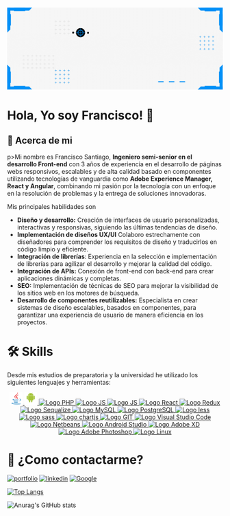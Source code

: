 ![Logo](./src/Portada.gif)

# Hola, Yo soy Francisco! 👋
## 🚀 Acerca de mi
p>Mi nombre es Francisco Santiago, <b>Ingeniero semi-senior en el desarrollo Front-end</b> con 3 años de experiencia en el desarrollo de páginas webs responsivos, escalables y de alta calidad basado en componentes utilizando tecnologías de vanguardia como <b>Adobe Experience Manager, React y Angular</b>, combinando mi pasión por la tecnología con un enfoque en la resolución de problemas y la entrega de soluciones innovadoras.</p>
<p>Mis principales habilidades son</p>
<ul>
  <li><b>Diseño y desarrollo:</b> Creación de interfaces de usuario personalizadas, interactivas y responsivas, siguiendo las últimas tendencias de diseño.</li>
  <li><b>Implementación de diseños UX/UI</b> Colaboro estrechamente con diseñadores para comprender los requisitos de diseño y traducirlos en código limpio y eficiente.</li>
  <li><b>Integración de librerías</b>: Experiencia en la selección e implementación de librerías para agilizar el desarrollo y mejorar la calidad del código.</li>
  <li><b>Integración de APIs:</b> Conexión de front-end con back-end para crear aplicaciones dinámicas y completas.</li>
  <li><b>SEO:</b> Implementación de técnicas de SEO para mejorar la visibilidad de los sitios web en los motores de búsqueda.</li>
  <li><b>Desarrollo de componentes reutilizables:</b> Especialista en crear sistemas de diseño escalables, basados en componentes, para garantizar una experiencia de usuario de manera eficiencia en los proyectos.</li>            
</ul>



# 🛠 Skills
Desde mis estudios de preparatoria y la universidad he utilizado los siguientes lenguajes y herramientas:

<center><a href="https://www.java.com" target="_blank"><img src="https://raw.githubusercontent.com/devicons/devicon/master/icons/java/java-original.svg" alt="Logo Java" width ="30px" height="30px"/> </a><a href="https://developer.android.com" target="_blank"> <img src ="https://raw.githubusercontent.com/devicons/devicon/master/icons/android/android-original-wordmark.svg" alt ="Logo android" width ="30px" height ="30px"/></a><a href="https://www.php.net" target="_blank"> <img src="https://cdn-icons-png.flaticon.com/512/919/919830.png" alt="Logo PHP" width ="30px" height="30px"/> </a><a href="https://www.javascript.com" target="_blank"> <img src="https://img.icons8.com/color/48/000000/javascript--v1.png" alt="Logo JS" width ="30px" height="30px"/> </a><a href="https://nodejs.org/es/" target="_blank"> <img src="https://img.icons8.com/color/48/000000/nodejs.png" alt="Logo JS" width ="30px" height="30px"/> </a> <a href="https://es.reactjs.org" target="_blank"> <img src="https://img.icons8.com/office/480/000000/react.png" alt="Logo React" width ="30px" height="30px"/> </a><a href="https://es.redux.js.org" target="_blank"> <img src="https://img.icons8.com/color/480/000000/redux.png" alt="Logo Redux" width ="30px" height="30px"/> </a><a href="https://sequelize.org" target="_blank"> <img src="https://sequelize.org/master/manual/asset/logo.png" alt="Logo Sequalize" width ="30px" height="30px"/> </a> <a href="https://www.mysql.com" target="_blank"> <img src="https://1000marcas.net/wp-content/uploads/2020/11/MySQL-logo.png" alt="Logo MySQL" width ="50px" height="30px"/> </a> <a href="https://www.postgresql.org" target="_blank"> <img src="https://www.postgresql.org/media/img/about/press/elephant.png" alt="Logo PostgreSQL" width ="30px" height="30px"/> </a><a href="https://lesscss.org" target="_blank"> <img src = "https://lesscss.org/public/img/less_logo.png" alt ="Logo less" width ="50px" height ="30px"/></a> <a href="https://sass-lang.com" target="_blank"> <img src = "https://raw.githubusercontent.com/devicons/devicon /master/icons/sass/sass-original.svg " alt ="Logo sass" width ="80" height ="30"/> </a><a href ="https://www.chartjs.org" target ="_blank"> <img src = "https://www.chartjs.org/img/chartjs-logo.svg" alt ="Logo chartjs" width = "30px" height = "30px" /></a><a href="https://git-scm.com" target="_blank"> <img src="https://img.icons8.com/color/480/000000/git.png" alt="Logo GIT" width ="30px" height="30px"/> </a><a href="https://code.visualstudio.com" target="_blank"> <img src="https://upload.wikimedia.org/wikipedia/commons/thumb/9/9a/Visual_Studio_Code_1.35_icon.svg/2048px-Visual_Studio_Code_1.35_icon.svg.png" alt="Logo Visual Studio Code" width ="30px" height="30px"/> </a> <a href="https://netbeans.apache.org/download/index.html" target="_blank"> <img src="https://upload.wikimedia.org/wikipedia/commons/thumb/9/98/Apache_NetBeans_Logo.svg/1776px-Apache_NetBeans_Logo.svg.png" alt="Logo Netbeans" width ="30px" height="30px"/> </a><a href="https://developer.android.com/studio" target="_blank"> <img src="https://okhosting.com/resources/uploads/2016/05/Android-Studio-1024x557@2x.png" alt="Logo Android Studio" width ="60px" height="30px"/> </a> <a href="https://www.adobe.com/mx/products/xd.html" target="_blank"> <img src="https://upload.wikimedia.org/wikipedia/commons/thumb/c/c2/Adobe_XD_CC_icon.svg/2101px-Adobe_XD_CC_icon.svg.png" alt="Logo Adobe XD" width ="30px" height="30px"/> </a> <a href="https://www.adobe.com/mx/products/photoshop.html" target="_blank"> <img src="https://upload.wikimedia.org/wikipedia/commons/thumb/a/af/Adobe_Photoshop_CC_icon.svg/1200px-Adobe_Photoshop_CC_icon.svg.png" alt="Logo Adobe Photoshop" width ="30px" height="30px"/> </a> <a href="https://www.linux.org" target="_blank"> <img src="https://www.muycanal.com/wp-content/uploads/2014/03/PCLinux.jpg" alt="Logo Linux" width ="60px" height="30px"/> </a>
</center>


# 🔗 ¿Como contactarme?
[![portfolio](https://img.shields.io/badge/my_portfolio-000?style=for-the-badge)](https://github.com/franciscosantiagoc/)
[![linkedin](https://img.shields.io/badge/linkedin-0A66C2?style=for-the-badge&logo=linkedin&logoColor=white)]([https://www.linkedin.com/in/franciscosantiagoc/](https://www.linkedin.com/in/fransantiagoc/))
[![Google](https://img.shields.io/badge/Gmail-D14836?style=for-the-badge&logo=gmail&logoColor=white)](mailto:fcosantiagoc@gmail.com)






[![Top Langs](https://github-readme-stats.vercel.app/api/top-langs/?username=franciscosantiagoc&layout=compact)](https://github.com/franciscosantiagoc/github-readme-stats)

![Anurag's GitHub stats](https://github-readme-stats.vercel.app/api?username=franciscosantiagoc&show_icons=true&theme=radical)
